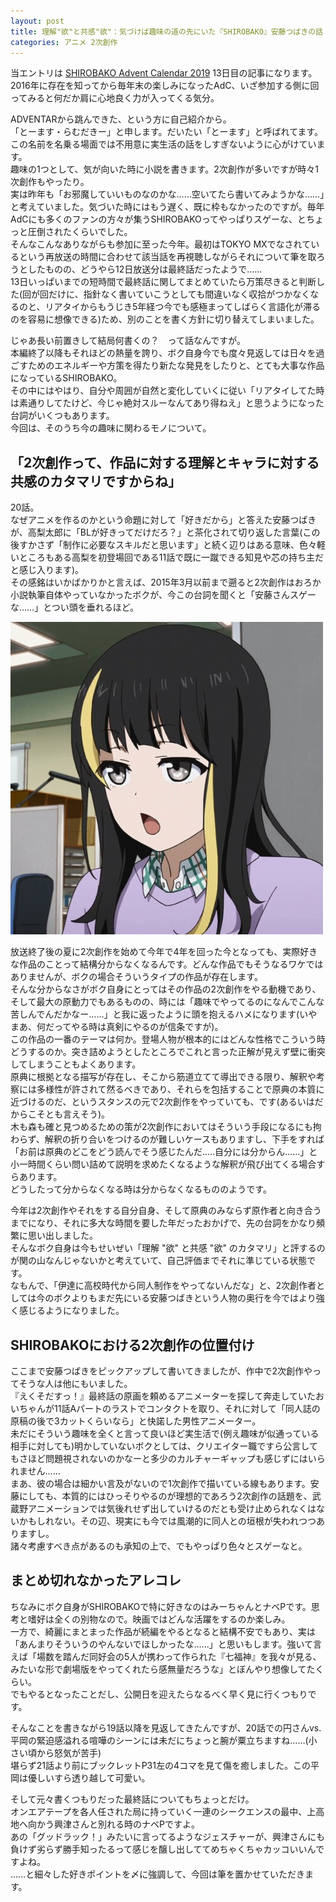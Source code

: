 ```yaml
---
layout: post
title: 理解"欲"と共感"欲"：気づけば趣味の道の先にいた『SHIROBAKO』安藤つばきの話
categories: アニメ 2次創作
---
```


当エントリは [SHIROBAKO Advent Calendar 2019](https://adventar.org/calendars/3902) 13日目の記事になります。2016年に存在を知ってから毎年末の楽しみになったAdC、いざ参加する側に回ってみると何だか肩に心地良く力が入ってくる気分。  
  
ADVENTARから跳んできた、という方に自己紹介から。  
「とーます・らむだきー」と申します。だいたい「とーます」と呼ばれてます。  
この名前を名乗る場面では不用意に実生活の話をしすぎないように心がけています。  
趣味の1つとして、気が向いた時に小説を書きます。2次創作が多いですが時々1次創作もやったり。  
実は昨年も「お邪魔していいものなのかな……空いてたら書いてみようかな……」と考えていました。気づいた時にはもう遅く、既に枠もなかったのですが。毎年AdCにも多くのファンの方々が集うSHIROBAKOってやっぱりスゲーな、とちょっと圧倒されたくらいでした。  
そんなこんなありながらも参加に至った今年。最初はTOKYO MXでなされているという再放送の時間に合わせて該当話を再視聴しながらそれについて筆を取ろうとしたものの、どうやら12日放送分は最終話だったようで……  
13日いっぱいまでの短時間で最終話に関してまとめていたら万策尽きると判断した(回が回だけに、指針なく書いていこうとしても間違いなく収拾がつかなくなるのと、リアタイからもうじき5年経つ今でも感極まってしばらく言語化が滞るのを容易に想像できる)ため、別のことを書く方針に切り替えてしまいました。

じゃあ長い前置きして結局何書くの？　って話なんですが。  
本編終了以降もそれほどの熱量を誇り、ボク自身今でも度々見返しては日々を過ごすためのエネルギーや方策を得たり新たな発見をしたりと、とても大事な作品になっているSHIROBAKO。  
その中にはやはり、自分や周囲が自然と変化していくに従い「リアタイしてた時は素通りしてたけど、今じゃ絶対スルーなんてあり得ねえ」と思うようになった台詞がいくつもあります。  
今回は、そのうち今の趣味に関わるモノについて。

## 「2次創作って、作品に対する理解とキャラに対する共感のカタマリですからね」

20話。  
なぜアニメを作るのかという命題に対して「好きだから」と答えた安藤つばきが、高梨太郎に「BLが好きってだけだろ？」と茶化されて切り返した言葉(この後すかさず「制作に必要なスキルだと思います」と続く辺りはある意味、色々軽いところもある高梨を初登場回である11話で既に一蹴できる知見や芯の持ち主だと感じ入ります)。  
その感銘はいかばかりかと言えば、2015年3月以前まで遡ると2次創作はおろか小説執筆自体やっていなかったボクが、今この台詞を聞くと「安藤さんスゲーな……」とつい頭を垂れるほど。

![20話より](/images/20191213_01.jpg "「適当言ってますよね？」")

放送終了後の夏に2次創作を始めて今年で4年を回った今となっても、実際好きな作品のことって結構分からなくなるんです。どんな作品でもそうなるワケではありませんが、ボクの場合そういうタイプの作品が存在します。  
そんな分からなさがボク自身にとってはその作品の2次創作をやる動機であり、そして最大の原動力でもあるものの、時には「趣味でやってるのになんでこんな苦しんでんだかなー……」と我に返ったように頭を抱えるハメになります(いやまあ、何だってやる時は真剣にやるのが信条ですが)。  
この作品の一番のテーマは何か。登場人物が根本的にはどんな性格でこういう時どうするのか。突き詰めようとしたところでこれと言った正解が見えず壁に衝突してしまうこともよくあります。  
原典に根拠となる描写が存在し、そこから筋道立てて導出できる限り、解釈や考察には多様性が許されて然るべきであり、それらを包括することで原典の本質に近づけるのだ、というスタンスの元で2次創作をやっていても、です(あるいはだからこそとも言えそう)。  
木も森も確と見つめるための策が2次創作においてはそういう手段になるにも拘わらず、解釈の折り合いをつけるのが難しいケースもありますし、下手をすれば「お前は原典のどこをどう読んでそう感じたんだ…‥自分には分からん……」と小一時間くらい問い詰めて説明を求めたくなるような解釈が飛び出てくる場合すらあります。  
どうしたって分からなくなる時は分からなくなるもののようです。

今年は2次創作やそれをする自分自身、そして原典のみならず原作者と向き合うまでになり、それに多大な時間を要した年だったおかげで、先の台詞をかなり頻繁に思い出しました。  
そんなボク自身は今もせいぜい「理解 "欲" と共感 "欲" のカタマリ」と評するのが関の山なんじゃないかと考えていて、自己評価までそれに準じている状態です。  
なもんで、「伊達に高校時代から同人制作をやってないんだな」と、2次創作者としては今のボクよりもまだ先にいる安藤つばきという人物の奥行を今ではより強く感じるようになりました。

## SHIROBAKOにおける2次創作の位置付け

ここまで安藤つばきをピックアップして書いてきましたが、作中で2次創作やってそうな人は他にもいました。  
『えくそだすっ！』最終話の原画を頼めるアニメーターを探して奔走していたおいちゃんが11話Aパートのラストでコンタクトを取り、それに対して「同人誌の原稿の後で3カットくらいなら」と快諾した男性アニメーター。  
未だにそういう趣味を全くと言って良いほど実生活で(例え趣味が似通っている相手に対しても)明かしていないボクとしては、クリエイター職ですら公言してもさほど問題視されないのかなーと多少のカルチャーギャップも感じずにはいられません……  
まあ、彼の場合は細かい言及がないので1次創作で描いている線もあります。安藤にしても、本質的にはひっそりやるのが理想的であろう2次創作の話題を、武蔵野アニメーションでは気後れせず出していけるのだとも受け止められなくはないかもしれない。その辺、現実にも今では風潮的に同人との垣根が失われつつありますし。  
諸々考慮すべき点があるのも承知の上で、でもやっぱり色々とスゲーなと。

## まとめ切れなかったアレコレ

ちなみにボク自身がSHIROBAKOで特に好きなのはみーちゃんとナベPです。思考と嗜好は全くの別物なので。映画ではどんな活躍をするのか楽しみ。  
一方で、綺麗にまとまった作品が続編をやるとなると結構不安でもあり、実は「あんまりそういうのやんないでほしかったな……」と思いもします。強いて言えば「場数を踏んだ同好会の5人が携わって作られた『七福神』を我々が見る、みたいな形で劇場版をやってくれたら感無量だろうな」とぼんやり想像してたくらい。  
でもやるとなったことだし、公開日を迎えたらなるべく早く見に行くつもりです。

そんなことを書きながら19話以降を見返してきたんですが、20話での円さんvs.平岡の緊迫感溢れる喧嘩のシーンには未だにちょっと腕が粟立ちますね……(小さい頃から怒気が苦手)  
堪らず21話より前にブックレットP31左の4コマを見て傷を癒しました。この平岡は優しいすら透り越して可愛い。

そして元々書くつもりだった最終話についてもちょっとだけ。  
オンエアテープを各人任された局に持っていく一連のシークエンスの最中、上高地へ向かう興津さんと別れる時のナベPですよ。  
あの「グッドラック！」みたいに言ってるようなジェスチャーが、興津さんにも負けず劣らず勝手知ったるって感じを醸し出しててめちゃくちゃカッコいいんですよね。  
……と細々した好きポイントを〆に強調して、今回は筆を置かせていただきます。
